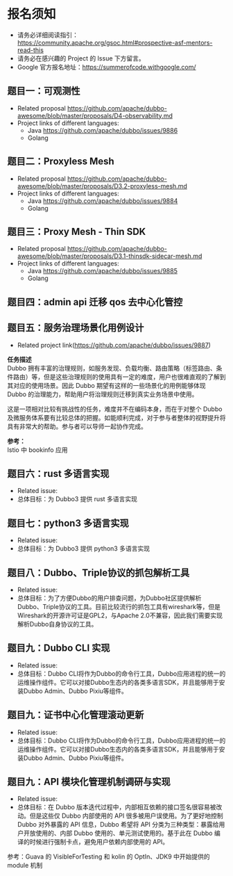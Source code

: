 # 报名须知
* 请务必详细阅读指引：https://community.apache.org/gsoc.html#prospective-asf-mentors-read-this
* 请务必在感兴趣的 Project 的 Issue 下方留言。
* Google 官方报名地址：https://summerofcode.withgoogle.com/


## 题目一：可观测性
* Related proposal https://github.com/apache/dubbo-awesome/blob/master/proposals/D4-observability.md
* Project links of different languages:
  * Java https://github.com/apache/dubbo/issues/9886
  * Golang 
## 题目二：Proxyless Mesh  
* Related proposal https://github.com/apache/dubbo-awesome/blob/master/proposals/D3.2-proxyless-mesh.md
* Project links of different languages:
  * Java https://github.com/apache/dubbo/issues/9884
  * Golang 
## 题目三：Proxy Mesh - Thin SDK
* Related proposal https://github.com/apache/dubbo-awesome/blob/master/proposals/D3.1-thinsdk-sidecar-mesh.md
* Project links of different languages:
  * Java https://github.com/apache/dubbo/issues/9885
  * Golang 
## 题目四：admin api 迁移 qos 去中心化管控

## 题目五：服务治理场景化用例设计
* Related project link(https://github.com/apache/dubbo/issues/9887)    

**任务描述**  
Dubbo 拥有丰富的治理规则，如服务发现、负载均衡、路由策略（标签路由、条件路由）等，但是这些治理规则的使用具有一定的难度，用户也很难直观的了解到其对应的使用场景。因此 Dubbo 期望有这样的一些场景化的用例能够体现 Dubbo 的治理能力，帮助用户将治理规则迁移到真实业务场景中使用。

这是一项相对比较有挑战性的任务，难度并不在编码本身，而在于对整个 Dubbo 及微服务体系要有比较总体的把握。如能顺利完成，对于参与者整体的视野提升将具有非常大的帮助。参与者可以导师一起协作完成。

**参考：**  
Istio 中 bookinfo 应用

## 题目六：rust 多语言实现
* Related issue: 
* 总体目标：为 Dubbo3 提供 rust 多语言实现

## 题目七：python3 多语言实现

* Related issue: 
* 总体目标：为 Dubbo3 提供 python3 多语言实现

## 题目八：Dubbo、Triple协议的抓包解析工具

* Related issue: 
* 总体目标：为了方便Dubbo的用户排查问题，为Dubbo社区提供解析Dubbo、Triple协议的工具。目前比较流行的抓包工具有wireshark等，但是Wireshark的开源许可证是GPL2，与Apache 2.0不兼容，因此我们需要实现解析Dubbo自身协议的工具。

## 题目九：Dubbo CLI 实现

* Related issue: 
* 总体目标：Dubbo CLI将作为Dubbo的命令行工具，Dubbo应用进程的统一的运维操作组件。它可以对接Dubbo生态内的各类多语言SDK，并且能够用于安装Dubbo Admin、Dubbo Pixiu等组件。

## 题目九：证书中心化管理滚动更新

* Related issue: 
* 总体目标：Dubbo CLI将作为Dubbo的命令行工具，Dubbo应用进程的统一的运维操作组件。它可以对接Dubbo生态内的各类多语言SDK，并且能够用于安装Dubbo Admin、Dubbo Pixiu等组件。

## 题目九：API 模块化管理机制调研与实现

* Related issue: 
* 总体目标：在 Dubbo 版本迭代过程中，内部相互依赖的接口签名很容易被改动。但是这些仅 Dubbo 内部使用的 API 很多被用户误使用。为了更好地控制 Dubbo 对外暴露的 API 信息，Dubbo 希望将 API 分类为三种类型：暴露给用户开放使用的、内部 Dubbo 使用的、单元测试使用的。基于此在 Dubbo 编译的时候进行强制卡点，避免用户依赖内部使用的 API。

参考：Guava 的 VisibleForTesting 和 kolin 的 OptIn、JDK9 中开始提供的 module 机制
